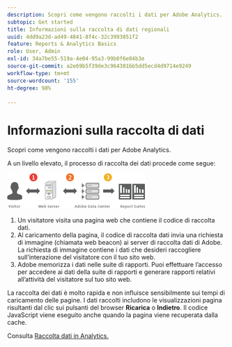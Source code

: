 ```yaml
---
description: Scopri come vengono raccolti i dati per Adobe Analytics.
subtopic: Get started
title: Informazioni sulla raccolta di dati regionali
uuid: 4dd9a23d-ad49-4841-8f4c-32c3993851f2
feature: Reports & Analytics Basics
role: User, Admin
exl-id: 34a7be55-519a-4e04-95a3-99b0f6e04b3e
source-git-commit: a2e69b5f39de3c964381bb5dd5ecd4d9714e9249
workflow-type: tm+mt
source-wordcount: '155'
ht-degree: 98%

---
```


# Informazioni sulla raccolta di dati

Scopri come vengono raccolti i dati per Adobe Analytics.

A un livello elevato, il processo di raccolta dei dati procede come segue:

![](assets/data_collection.png)

1. Un visitatore visita una pagina web che contiene il codice di raccolta dati.
1. Al caricamento della pagina, il codice di raccolta dati invia una richiesta di immagine (chiamata web beacon) ai server di raccolta dati di Adobe. La richiesta di immagine contiene i dati che desideri raccogliere sull’interazione del visitatore con il tuo sito web.
1. Adobe memorizza i dati nelle suite di rapporti. Puoi effettuare l’accesso per accedere ai dati della suite di rapporti e generare rapporti relativi all’attività del visitatore sul tuo sito web.

La raccolta dei dati è molto rapida e non influisce sensibilmente sui tempi di caricamento delle pagine. I dati raccolti includono le visualizzazioni pagina risultanti dal clic sui pulsanti del browser **Ricarica** o **Indietro**. Il codice JavaScript viene eseguito anche quando la pagina viene recuperata dalla cache.

Consulta [Raccolta dati in Analytics.](/help/import/home.md)
